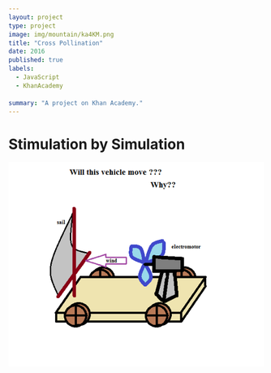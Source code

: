 ```yaml
---
layout: project
type: project
image: img/mountain/ka4KM.png
title: "Cross Pollination"
date: 2016
published: true
labels:
  - JavaScript
  - KhanAcademy

summary: "A project on Khan Academy."
---
```


<head>
  <h1>Stimulation by Simulation</h1>
</head>

<body>
  
  <img class="img-fluid" src="../img/mountain/ka4KM.png">
  
  
</body>
